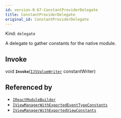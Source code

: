 ```yaml
---
id: version-0.67-ConstantProviderDelegate
title: ConstantProviderDelegate
original_id: ConstantProviderDelegate
---
```


Kind: `delegate`

A delegate to gather constants for the native module.

## Invoke
void **`Invoke`**([`IJSValueWriter`](IJSValueWriter) constantWriter)





## Referenced by
- [`IReactModuleBuilder`](IReactModuleBuilder)
- [`IViewManagerWithExportedEventTypeConstants`](IViewManagerWithExportedEventTypeConstants)
- [`IViewManagerWithExportedViewConstants`](IViewManagerWithExportedViewConstants)
